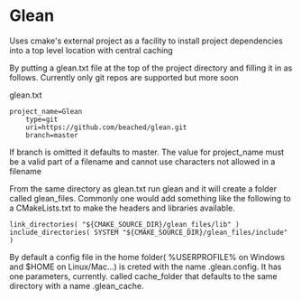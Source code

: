 # Glean
Uses cmake's external project as a facility to install project dependencies into a top level location with central caching

By putting a glean.txt file at the top of the project directory and filling it in as follows.  Currently only git repos are supported but more soon

glean.txt

```
project_name=Glean
    type=git
    uri=https://github.com/beached/glean.git
    branch=master
```

If branch is omitted it defaults to master.  The value for project_name must be a valid part of a filename and cannot use characters not allowed in a filename

From the same directory as glean.txt run glean and it will create a folder called glean_files.  Commonly one would add something like the following to a CMakeLists.txt to make the headers and libraries available.

```
link_directories( "${CMAKE_SOURCE_DIR}/glean_files/lib" )
include_directories( SYSTEM "${CMAKE_SOURCE_DIR}/glean_files/include" )
```

By default a config file in the home folder( %USERPROFILE% on Windows and $HOME on Linux/Mac...) is creted with the name .glean.config.  It has one parameters, currently. called cache_folder that defaults to the same directory with a name .glean_cache.
